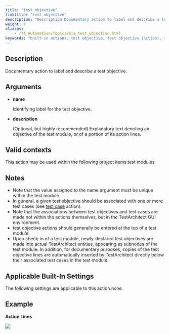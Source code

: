 ```yaml
--- 
title: "test objective"
linktitle: "test objective"
description: "Description Documentary action to label and describe a test objective. Arguments name Identifying label for the test objective. description (Optional, but highly recommended) Explanatory text denoting ..."
weight: 7
aliases: 
    - /TA_Automation/Topics/bia_test_objective.html
keywords: "built-in actions, test objective, test objective (action), test objective"
---
```


## Description

Documentary action to label and describe a test objective.

## Arguments

-   **name**

    Identifying label for the test objective.

-   **description**

    \(Optional, but highly recommended\) Explanatory text denoting an objective of the test module, or of a portion of its action lines.


## Valid contexts

This action may be used within the following project items:test modules

## Notes

-   Note that the value assigned to the name argument must be unique within the test module.
-   In general, a given test objective should be associated with one or more test cases \(see [test case](/TA_Automation/Topics/bia_test_case.html) action\).
-   Note that the associations between test objectives and test cases are made not within the actions themselves, but in the TestArchitect GUI environment.
-   test objective actions should generally be entered at the top of a test module.
-   Upon check-in of a test module, newly-declared test objectives are made into actual TestArchitect entities, appearing as subnodes of the test module. In addition, for documentary purposes, copies of the test objective lines are automatically inserted by TestArchitect directly below their associated test cases in the test module.

## Applicable Built-In Settings

The following settings are applicable to this action:none.

## Example

**Action Lines**

![](/images/TA_Automation/Images/bia_test_objective_pgm.png)



